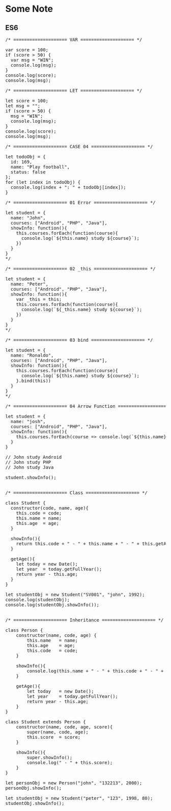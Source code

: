 # Some Note

## ES6
<pre>
/* ==================== VAR ==================== */

var score = 100;
if (score > 50) {
  var msg = "WIN";
  console.log(msg);
}
console.log(score);
console.log(msg);

/* ==================== LET ==================== */

let score = 100;
let msg = "";
if (score > 50) {
  msg = "WIN";
  console.log(msg);
}
console.log(score);
console.log(msg);

/* ==================== CASE 04 ==================== */

let todoObj = {
  id: 169,
  name: "Play football",
  status: false
};
for (let index in todoObj) {
  console.log(index + ": " + todoObj[index]);
}

/* ==================== 01 Error ==================== */

let student = {
  name: "John",
  courses: ["Android", "PHP", "Java"],
  showInfo: function(){
    this.courses.forEach(function(course){
      console.log(`${this.name} study ${course}`);
    })
  }
}
*/

/* ==================== 02 _this ==================== */

let student = {
  name: "Peter",
  courses: ["Android", "PHP", "Java"],
  showInfo: function(){
    var _this = this;
    this.courses.forEach(function(course){
      console.log(`${_this.name} study ${course}`);
    })
  }
}
*/

/* ==================== 03 bind ==================== */

let student = {
  name: "Ronaldo",
  courses: ["Android", "PHP", "Java"],
  showInfo: function(){
    this.courses.forEach(function(course){
      console.log(`${this.name} study ${course}`);
    }.bind(this))
  }
}
*/

/* ==================== 04 Arrow Function ==================== */

let student = {
  name: "josh",
  courses: ["Android", "PHP", "Java"],
  showInfo: function(){
    this.courses.forEach(course => console.log(`${this.name} study ${course}`))
  }
}

// John study Android
// John study PHP
// John study Java

student.showInfo();


/* ==================== Class ==================== */

class Student {
  constructor(code, name, age){
    this.code = code;
    this.name = name;
    this.age  = age;
  }

  showInfo(){
    return this.code + " - " + this.name + " - " + this.getAge();
  }

  getAge(){
    let today = new Date();
    let year  = today.getFullYear();
    return year - this.age;
  }
}

let studentObj = new Student("SV001", "john", 1992);
console.log(studentObj);
console.log(studentObj.showInfo());


/* ==================== Inheritance ==================== */

class Person {
	constructor(name, code, age) {
		this.name 	= name;
		this.age 	= age;
		this.code 	= code;
	}

	showInfo(){
		console.log(this.name + " - " + this.code + " - " + this.getAge());
	}

	getAge(){
		let today 	= new Date();
		let year 	= today.getFullYear();
		return year - this.age;
	}
}

class Student extends Person {
	constructor(name, code, age, score){
		super(name, code, age);
		this.score 	= score;
	}

	showInfo(){
		super.showInfo();
		console.log(" - " + this.score);
	}
}

let personObj = new Person("john", "132213", 2000);
personObj.showInfo();

let studentObj = new Student("peter", "123", 1998, 80);
studentObj.showInfo();
</pre>